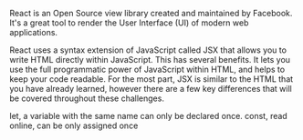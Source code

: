 React is an Open Source view library created and maintained by Facebook.
It's a great tool to render the User Interface (UI) of modern web
applications.

React uses a syntax extension of JavaScript called JSX that allows you to
write HTML directly within JavaScript. This has several benefits. It lets
you use the full programmatic power of JavaScript within HTML, and helps to
keep your code readable. For the most part, JSX is similar to the HTML that
you have already learned, however there are a few key differences that will
be covered throughout these challenges.


let, a variable with the same name can only be declared once.
const, read online, can be only assigned once